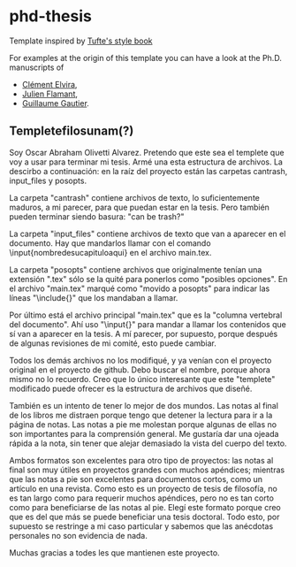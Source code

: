 # phd-thesis

Template inspired by [Tufte's style book](https://tufte-latex.github.io/tufte-latex/)

For examples at the origin of this template you can have a look at the Ph.D. manuscripts of

- [Clément Elvira](https://c-elvira.github.io/),
- [Julien Flamant](https://jflamant.github.io/),
- [Guillaume Gautier](https://guilgautier.github.io/).

## Templetefilosunam(?)

Soy Oscar Abraham Olivetti Alvarez. Pretendo que este sea el templete que voy a usar para terminar mi tesis. Armé una esta estructura de archivos. La descirbo a continuación: en la raíz del proyecto están las carpetas cantrash, input_files y posopts.

La carpeta "cantrash" contiene archivos de texto, lo suficientemente maduros, a mi parecer, para que puedan estar en la tesis.
Pero también pueden terminar siendo basura: "can be trash?"

La carpeta "input_files" contiene archivos de texto que van a aparecer en el documento. Hay que mandarlos llamar con el comando \input{nombredesucapituloaqui} en el archivo main.tex.

La carpeta "posopts" contiene archivos que originalmente tenían una extensión ".tex" sólo se la quité para ponerlos como "posibles opciones". 
En el archivo "main.tex" marqué como "movido a posopts" para indicar las líneas "\include{}" que los mandaban a llamar.

Por último está el archivo principal "main.tex" que es la "columna vertebral del documento". Ahí uso "\input{}" para mandar a llamar los contenidos que sí van a aparecer en la tesis.
A mí parecer, por supuesto, porque después de algunas revisiones de mi comité, esto puede cambiar.

Todos los demás archivos no los modifiqué, y ya venían con el proyecto original en el proyecto de github. 
Debo buscar el nombre, porque ahora mismo no lo recuerdo.
Creo que lo único interesante que este "templete" modificado puede ofrecer es la estructura de archivos que diseñé.

También es un intento de tener lo mejor de dos mundos.
Las notas al final de los libros me distraen porque tengo que detener la lectura para ir a la página de notas.
Las notas a pie me molestan porque algunas de ellas no son importantes para la comprensión general. 
Me gustaría dar una ojeada rápida a la nota, sin tener que alejar demasiado la vista del cuerpo del texto.

Ambos formatos son excelentes para otro tipo de proyectos: las notas al final son muy útiles en proyectos grandes con muchos apéndices; mientras que las notas a pie son excelentes para documentos cortos, como un artículo en una revista.
Como esto es un proyecto de tesis de filosofía, no es tan largo como para requerir muchos apéndices, pero no es tan corto como para beneficiarse de las notas al pie.
Elegí este formato porque creo que es del que más se puede beneficiar una tesis doctoral.
Todo esto, por supuesto se restringe a mi caso particular y sabemos que las anécdotas personales no son evidencia de nada.

Muchas gracias a todes les que mantienen este proyecto.



